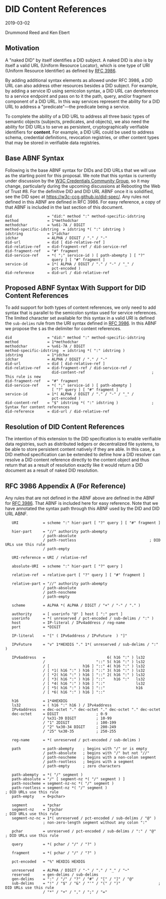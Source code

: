 # DID Content References
2019-03-02

Drummond Reed and Ken Ebert

## Motivation

A "naked DID" by itself identifies a DID subject. A naked DID is also is by itself a valid URL (Uniform Resource Locator), which is one type of URI (Uniform Resource Identifier) as defined by [RFC 3986](https://www.ietf.org/rfc/rfc3986.txt). 

By adding additional syntax elements as allowed under RFC 3986, a DID URL can also address other resources besides a DID subject. For example, by adding a service ID using semicolon syntax, a DID URL can dereference to a service endpoint and pass on to it the path, query, and/or fragment component of a DID URL. In this way services represent the ability for a DID URL to address a "predicate"—the predicate being a service.

To complete the ability of a DID URL to address all three basic types of semantic objects (subjects, predicates, and objects), we also need the ability for DID URLs to serve as persistent, cryptographically verifiable identifiers for **content**. For example, a DID URL could be used to address schema, credential definitions, revocation registries, or other content types that may be stored in verifiable data registries.

## Base ABNF Syntax

Following is the base ABNF syntax for DIDs and DID URLs that we will use as the starting point for this proposal. We note that this syntax is currently under discussion by the [W3C Credentials Community Group](https://www.w3.org/community/credentials/), so it may change, particularly during the upcoming discussions at Rebooting the Web of Trust #8. For the definitive DID and DID URL ABNF once it is solidified, see the DID spec at https://w3c-ccg.github.io/did-spec/. Any rules not defined in this ABNF are defined in RFC 3986. For easy reference, a copy of that ABNF is included in the last section of this document.

```
did                = "did:" method ":" method-specific-idstring
method             = 1*methodchar
methodchar         = %x61-7A / DIGIT
method-specific-idstring  = idstring *( ":" idstring )
idstring           = 1*idchar
idchar             = ALPHA / DIGIT / "." / "-"
did-url            = did [ did-relative-ref ]
did-relative-ref   = did-fragment-ref / did-service-ref
did-fragment-ref   = "#" fragment
did-service-ref    = *( ";" service-id ) [ path-abempty ] [ "?"    
                     query ] [ "#" fragment ]
service-id         = 1*( ALPHA / DIGIT / "." / "-" / "_" / 
                     pct-encoded )
did-reference      = did-url / did-relative-ref
```
## Proposed ABNF Syntax With Support for DID Content References

To add support for both types of content references, we only need to add syntax that is parallel to the semicolon syntax used for service references. The limited character set available for this syntax in a valid URI is defined the `sub-delims` rule from the URI syntax defined in [RFC 3986](https://www.ietf.org/rfc/rfc3986.txt). In this ABNF we propose the `$` as the delimiter for content references.

```
did                = "did:" method ":" method-specific-idstring
method             = 1*methodchar
methodchar         = %x61-7A / DIGIT
method-specific-idstring  = idstring *( ":" idstring )
idstring           = 1*idchar
idchar             = ALPHA / DIGIT / "." / "-"
did-url            = did [ did-relative-ref ]
did-relative-ref   = did-fragment-ref / did-service-ref /
                     did-content-ref                              ; This rule is new
did-fragment-ref   = "#" fragment
did-service-ref    = *( ";" service-id ) [ path-abempty ] 
                     [ "?" query ] [ "#" fragment ]
service-id         = 1*( ALPHA / DIGIT / "." / "-" / "_" / 
                     pct-encoded )
did-content-ref    = "$" idstring *( ":" idstring )               ; Syntax for content references
did-reference      = did-url / did-relative-ref
```

## Resolution of DID Content References

The intention of this extension to the DID specification is to enable verifiable data registries, such as distributed ledgers or decentralized file systems, to be able to store persistent content natively if they are able. In this case, a DID method specification can be extended to define how a DID resolver can resolve a DID content reference directly to the content object and thus return that as a result of resolution exactly like it would return a DID document as a result of naked DID resolution.

## RFC 3986 Appendix A (For Reference)

Any rules that are not defined in the ABNF above are defined in the ABNF for [RFC 3986](https://www.ietf.org/rfc/rfc3986.txt). That ABNF is included here for easy reference. Note that we have annotated the syntax path through this ABNF used by the DID and DID URL ABNF.

```
   URI           = scheme ":" hier-part [ "?" query ] [ "#" fragment ]

   hier-part     = "//" authority path-abempty
                 / path-absolute
                 / path-rootless                                 ; DID URLs use this rule
                 / path-empty

   URI-reference = URI / relative-ref

   absolute-URI  = scheme ":" hier-part [ "?" query ]

   relative-ref  = relative-part [ "?" query ] [ "#" fragment ]

   relative-part = "//" authority path-abempty
                 / path-absolute
                 / path-noscheme
                 / path-empty

   scheme        = ALPHA *( ALPHA / DIGIT / "+" / "-" / "." )

   authority     = [ userinfo "@" ] host [ ":" port ]
   userinfo      = *( unreserved / pct-encoded / sub-delims / ":" )
   host          = IP-literal / IPv4address / reg-name
   port          = *DIGIT

   IP-literal    = "[" ( IPv6address / IPvFuture  ) "]"

   IPvFuture     = "v" 1*HEXDIG "." 1*( unreserved / sub-delims / ":" )

   IPv6address   =                            6( h16 ":" ) ls32
                 /                       "::" 5( h16 ":" ) ls32
                 / [               h16 ] "::" 4( h16 ":" ) ls32
                 / [ *1( h16 ":" ) h16 ] "::" 3( h16 ":" ) ls32
                 / [ *2( h16 ":" ) h16 ] "::" 2( h16 ":" ) ls32
                 / [ *3( h16 ":" ) h16 ] "::"    h16 ":"   ls32
                 / [ *4( h16 ":" ) h16 ] "::"              ls32
                 / [ *5( h16 ":" ) h16 ] "::"              h16
                 / [ *6( h16 ":" ) h16 ] "::"

   h16           = 1*4HEXDIG
   ls32          = ( h16 ":" h16 ) / IPv4address
   IPv4address   = dec-octet "." dec-octet "." dec-octet "." dec-octet
   dec-octet     = DIGIT                 ; 0-9
                 / %x31-39 DIGIT         ; 10-99
                 / "1" 2DIGIT            ; 100-199
                 / "2" %x30-34 DIGIT     ; 200-249
                 / "25" %x30-35          ; 250-255

   reg-name      = *( unreserved / pct-encoded / sub-delims )

   path          = path-abempty    ; begins with "/" or is empty
                 / path-absolute   ; begins with "/" but not "//"
                 / path-noscheme   ; begins with a non-colon segment
                 / path-rootless   ; begins with a segment
                 / path-empty      ; zero characters

   path-abempty  = *( "/" segment )
   path-absolute = "/" [ segment-nz *( "/" segment ) ]
   path-noscheme = segment-nz-nc *( "/" segment )
   path-rootless = segment-nz *( "/" segment )                        ; DID URLs use this rule
   path-empty    = 0<pchar>

   segment       = *pchar
   segment-nz    = 1*pchar                                            ; DID URLs use this rule
   segment-nz-nc = 1*( unreserved / pct-encoded / sub-delims / "@" )
                 ; non-zero-length segment without any colon ":"

   pchar         = unreserved / pct-encoded / sub-delims / ":" / "@"  ; DID URLs use this rule

   query         = *( pchar / "/" / "?" )

   fragment      = *( pchar / "/" / "?" )

   pct-encoded   = "%" HEXDIG HEXDIG

   unreserved    = ALPHA / DIGIT / "-" / "." / "_" / "~"
   reserved      = gen-delims / sub-delims
   gen-delims    = ":" / "/" / "?" / "#" / "[" / "]" / "@"
   sub-delims    = "!" / "$" / "&" / "'" / "(" / ")"                 ; DID URLs use this rule
                 / "*" / "+" / "," / ";" / "="
```
